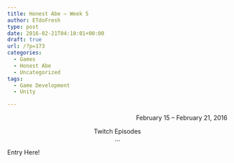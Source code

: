 ```yaml
---
title: Honest Abe – Week 5
author: ETdoFresh
type: post
date: 2016-02-21T04:10:01+00:00
draft: true
url: /?p=173
categories:
  - Games
  - Honest Abe
  - Uncategorized
tags:
  - Game Development
  - Unity

---
```

<p style="text-align: right;">
  February 15 &#8211; February 21, 2016
</p>

<p style="text-align: center;">
  Twitch Episodes<br /> &#8230;
</p>

Entry Here!